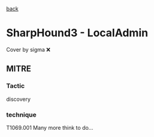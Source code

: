 [back](../index.md)
# SharpHound3 - LocalAdmin
Cover by sigma :x: 
## MITRE
### Tactic
discovery
### technique
T1069.001
Many more think to do...
